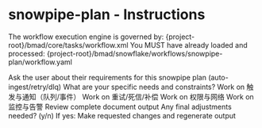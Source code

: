 # snowpipe-plan - Instructions

<critical>The workflow execution engine is governed by: {project-root}/bmad/core/tasks/workflow.xml</critical>
<critical>You MUST have already loaded and processed: {project-root}/bmad/snowflake/workflows/snowpipe-plan/workflow.yaml</critical>

<workflow>

<step n="1" goal="Understand Requirements">
<action>Ask the user about their requirements for this snowpipe plan (auto-ingest/retry/dlq)</action>
<ask>What are your specific needs and constraints?</ask>
</step>

<step n="2" goal="触发与通知（队列/事件）">
<action>Work on 触发与通知（队列/事件）</action>
<template-output section="triggers"/>
</step>

<step n="3" goal="重试/死信/补偿">
<action>Work on 重试/死信/补偿</action>
<template-output section="retries"/>
</step>

<step n="4" goal="权限与网络">
<action>Work on 权限与网络</action>
<template-output section="security"/>
</step>

<step n="5" goal="监控与告警">
<action>Work on 监控与告警</action>
<template-output section="observability"/>
</step>

<step n="6" goal="Review and Finalize">
<action>Review complete document output</action>
<ask>Any final adjustments needed? (y/n)</ask>
<check>If yes:</check>
  <action>Make requested changes and regenerate output</action>
</step>

</workflow>
